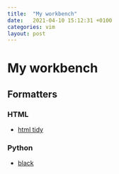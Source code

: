 ```yaml
---
title:  "My workbench"
date:   2021-04-10 15:12:31 +0100
categories: vim
layout: post
---
```


# My workbench

## Formatters

### HTML

* [html tidy](http://www.html-tidy.org/)

### Python

* [black](https://github.com/psf/black)


